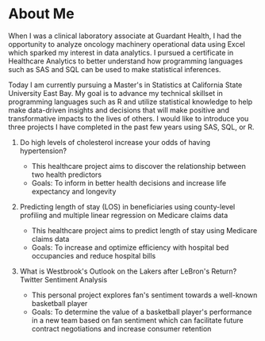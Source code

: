# About Me

When I was a clinical laboratory associate at Guardant Health, I had the opportunity to analyze oncology machinery operational data using Excel which sparked my interest in data analytics.
I pursued a certificate in Healthcare Analytics to better understand how programming languages such as SAS and SQL can be used to make statistical inferences.

Today I am currently pursuing a Master's in Statistics at California State University East Bay. My goal is to advance my technical skillset in programming languages such as R and utilize statistical knowledge to help make data-driven insights and decisions that will make positive and transformative impacts to the lives of others.
I would like to introduce you three projects I have completed in the past few years using SAS, SQL, or R.

1. Do high levels of cholesterol increase your odds of having hypertension?
   - This healthcare project aims to discover the relationship between two health predictors
   - Goals: To inform in better health decisions and increase life expectancy and longevity

2. Predicting length of stay (LOS) in beneficiaries using county-level profiling and multiple linear regression on Medicare claims data
   - This healthcare project aims to predict length of stay using Medicare claims data
   - Goals: To increase and optimize efficiency with hospital bed occupancies and reduce hospital bills

3. What is Westbrook's Outlook on the Lakers after LeBron's Return? Twitter Sentiment Analysis
   - This personal project explores fan's sentiment towards a well-known basketball player
   - Goals: To determine the value of a basketball player's performance in a new team based on fan sentiment which can facilitate future contract negotiations and increase consumer retention
